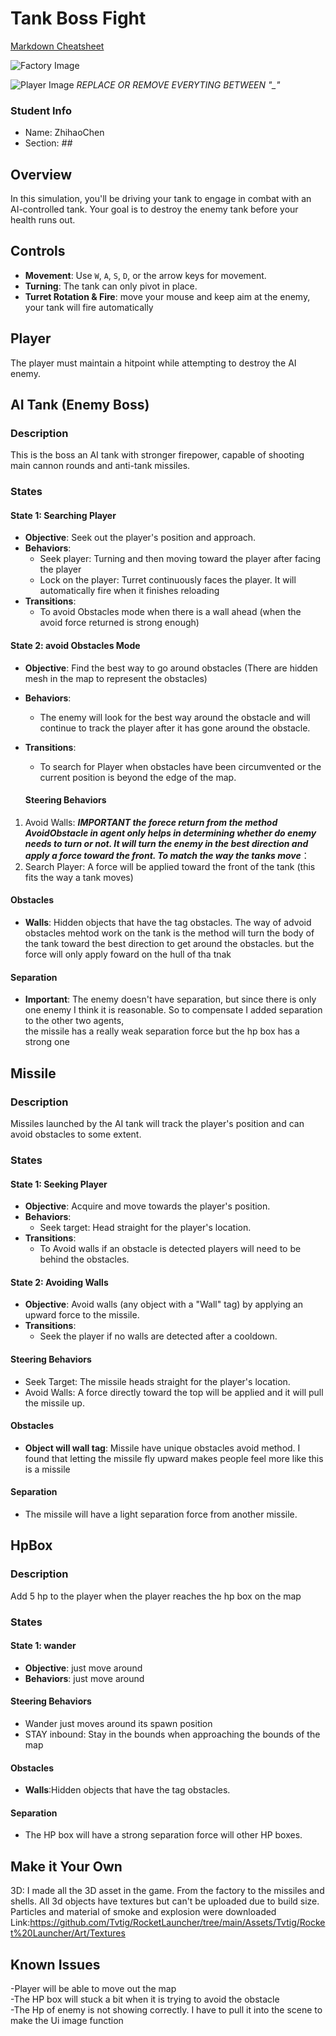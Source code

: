 # Tank Boss Fight

[Markdown Cheatsheet](https://github.com/adam-p/markdown-here/wiki/Markdown-Here-Cheatsheet)

![Factory Image](https://github.com/IGME-202-2231/project-2-eastseasaltfishnet/blob/main/RenderedImage/Factory.png)

![Player Image](https://github.com/IGME-202-2231/project-2-eastseasaltfishnet/blob/main/RenderedImage/Player.png)
_REPLACE OR REMOVE EVERYTING BETWEEN "\_"_

### Student Info

-   Name: ZhihaoChen
-   Section: _##_

## Overview
In this simulation, you'll be driving your tank to engage in combat with an AI-controlled tank. Your goal is to destroy the enemy tank before your health runs out.

## Controls
- **Movement**: Use `W`, `A`, `S`, `D`, or the arrow keys for movement.
- **Turning**: The tank can only pivot in place.
- **Turret Rotation & Fire**: move your mouse and keep aim at the enemy, your tank will fire automatically

## Player
The player must maintain a hitpoint while attempting to destroy the AI enemy.


## AI Tank (Enemy Boss)

### Description
This is the boss an AI tank with stronger firepower, capable of shooting main cannon rounds and anti-tank missiles.

### States

#### State 1: Searching Player
- **Objective**: Seek out the player's position and approach.
- **Behaviors**:
  - Seek player: Turning and then moving toward the player after facing the player
  - Lock on the player: Turret continuously faces the player. It will automatically fire when it finishes reloading
- **Transitions**:
  - To avoid Obstacles mode when there is a wall ahead (when the avoid force returned is strong enough)

#### State 2: avoid Obstacles Mode
- **Objective**: Find the best way to go around obstacles (There are hidden mesh in the map to represent the obstacles)
- **Behaviors**:
  - The enemy will look for the best way around the obstacle and will continue to track the player after it has gone around the obstacle.
- **Transitions**:
  - To search for Player when obstacles have been circumvented or the current position is beyond the edge of the map.
 
  #### Steering Behaviors
1. Avoid Walls:  ****IMPORTANT* the forece return from the method AvoidObstacle in agent only helps in determining whether do enemy needs to turn or not. It will turn the enemy in the best direction and apply a force toward the front. To match the way the tanks move***：  
2. Search Player: A force will be applied toward the front of the tank (this fits the way a tank moves)

#### Obstacles
- **Walls**: Hidden objects that have the tag obstacles. The way of advoid obstacles mehtod work on the tank is the method will turn the body of the tank toward the best direction to get around the obstacles. but the force will only apply foward on the hull of tha tnak


#### Separation
- **Important**: The enemy doesn't have separation, but since there is only one enemy I think it is reasonable. So to compensate I added separation to the other two agents,  
the missile has a really weak separation force but the hp box has a strong one




## Missile

### Description
Missiles launched by the AI tank will track the player's position and can avoid obstacles to some extent.

### States

#### State 1: Seeking Player
- **Objective**: Acquire and move towards the player's position.
- **Behaviors**:
  - Seek target: Head straight for the player's location.
- **Transitions**:
  - To Avoid walls if an obstacle is detected players will need to be behind the obstacles.

#### State 2: Avoiding Walls
- **Objective**: Avoid walls (any object with a "Wall" tag) by applying an upward force to the missile.
- **Transitions**:
  - Seek the player if no walls are detected after a cooldown.

#### Steering Behaviors
- Seek Target: The missile heads straight for the player's location.
- Avoid Walls: A force directly toward the top will be applied and it will pull the missile up.

#### Obstacles
- **Object will wall tag**: Missile have unique obstacles avoid method. I found that letting the missile fly upward makes people feel more like this is a missile

#### Separation
- The missile will have a light separation force from another missile.


## HpBox

### Description
Add 5 hp to the player when the player reaches the hp box on the map

### States

#### State 1: wander
- **Objective**: just move around
- **Behaviors**: just move around

#### Steering Behaviors
- Wander just moves around its spawn position
- STAY inbound: Stay in the bounds when approaching the bounds of the map

#### Obstacles
- **Walls**:Hidden objects that have the tag obstacles.

#### Separation
- The HP box will have a strong separation force will other HP boxes.



  
## Make it Your Own
  
3D: I made all the 3D asset in the game. From the factory to the missiles and shells. All 3d objects have textures but can't be uploaded due to build size.
Particles and material of smoke and explosion were downloaded  
Link:https://github.com/Tvtig/RocketLauncher/tree/main/Assets/Tvtig/Rocket%20Launcher/Art/Textures




## Known Issues

-Player will be able to move out the map   
-The HP box will stuck a bit when it is trying to avoid the obstacle   
-The Hp of enemy is not showing correctly. I have to pull it into the scene to make the Ui image function


